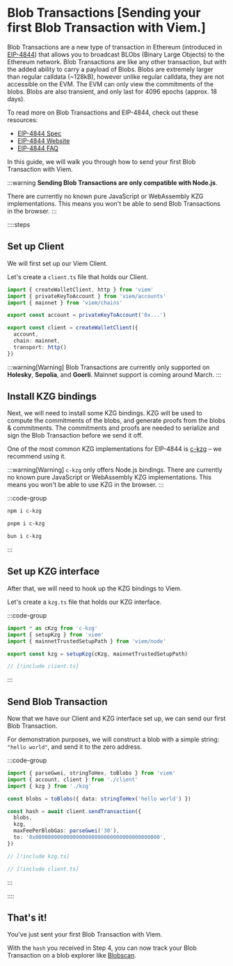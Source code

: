 # Blob Transactions [Sending your first Blob Transaction with Viem.]

Blob Transactions are a new type of transaction in Ethereum (introduced in [EIP-4844](https://eips.ethereum.org/EIPS/eip-4844)) that allows you to broadcast BLObs (Binary Large Objects) to the Ethereum network. Blob Transactions are like any other transaction, but with the added ability to carry a payload of Blobs. Blobs are extremely larger than regular calldata (~128kB), however unlike regular calldata, they are not accessible on the EVM. The EVM can only view the commitments of the blobs. Blobs are also transient, and only last for 4096 epochs (approx. 18 days).

To read more on Blob Transactions and EIP-4844, check out these resources: 

- [EIP-4844 Spec](https://eips.ethereum.org/EIPS/eip-4844)
- [EIP-4844 Website](https://www.eip4844.com/#faq)
- [EIP-4844 FAQ](https://notes.ethereum.org/@vbuterin/proto_danksharding_faq#Proto-Danksharding-FAQ)

In this guide, we will walk you through how to send your first Blob Transaction with Viem.

:::warning
**Sending Blob Transactions are only compatible with Node.js**. 

There are currently no known pure JavaScript or WebAssembly KZG implementations. This means you won't be able to send Blob Transactions in the browser.
:::

::::steps

## Set up Client

We will first set up our Viem Client. 

Let's create a `client.ts` file that holds our Client.

```ts twoslash [client.ts] filename="client.ts"
import { createWalletClient, http } from 'viem'
import { privateKeyToAccount } from 'viem/accounts'
import { mainnet } from 'viem/chains'

export const account = privateKeyToAccount('0x...')

export const client = createWalletClient({
  account,
  chain: mainnet,
  transport: http()
})
```

:::warning[Warning]
Blob Transactions are currently only supported on **Holesky**, **Sepolia**, and **Goerli**. Mainnet support is coming around March.
:::

## Install KZG bindings

Next, we will need to install some KZG bindings. KZG will be used to compute the commitments of the blobs, and generate proofs from the blobs & commitments. The commitments and proofs are needed to serialize and sign the Blob Transaction before we send it off.

One of the most common KZG implementations for EIP-4844 is [c-kzg](https://github.com/ethereum/c-kzg-4844) – we recommend using it.

:::warning[Warning]
`c-kzg` only offers Node.js bindings. There are currently no known pure JavaScript or WebAssembly KZG implementations. This means you won't be able to use KZG in the browser. 
:::

:::code-group

```bash [npm]
npm i c-kzg
```

```bash [pnpm]
pnpm i c-kzg
```

```bash [bun]
bun i c-kzg
```

:::

## Set up KZG interface

After that, we will need to hook up the KZG bindings to Viem.

Let's create a `kzg.ts` file that holds our KZG interface.

:::code-group

```ts twoslash [kzg.ts] filename="kzg.ts"
import * as cKzg from 'c-kzg'
import { setupKzg } from 'viem'
import { mainnetTrustedSetupPath } from 'viem/node'

export const kzg = setupKzg(cKzg, mainnetTrustedSetupPath)
```

```ts twoslash [client.ts]
// [!include client.ts]
```

:::

## Send Blob Transaction

Now that we have our Client and KZG interface set up, we can send our first Blob Transaction.

For demonstration purposes, we will construct a blob with a simple string: `"hello world"`, and send it to the zero address.

:::code-group

```ts twoslash [example.ts]
import { parseGwei, stringToHex, toBlobs } from 'viem'
import { account, client } from './client'
import { kzg } from './kzg'

const blobs = toBlobs({ data: stringToHex('hello world') })

const hash = await client.sendTransaction({
  blobs,
  kzg,
  maxFeePerBlobGas: parseGwei('30'),
  to: '0x0000000000000000000000000000000000000000',
})
```

```ts twoslash [kzg.ts]
// [!include kzg.ts]
```

```ts twoslash [client.ts]
// [!include client.ts]
```

:::

::::

## That's it!

You've just sent your first Blob Transaction with Viem. 

With the `hash` you received in Step 4, you can now track your Blob Transaction on a blob explorer like [Blobscan](https://blobscan.com/).